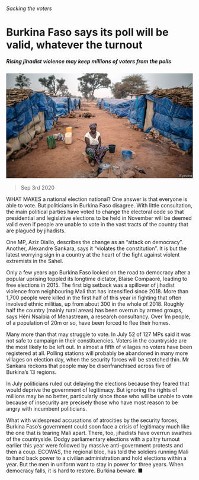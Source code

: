 ###### Sacking the voters

# Burkina Faso says its poll will be valid, whatever the turnout 

##### Rising jihadist violence may keep millions of voters from the polls 

![image](images/20200905_MAP005_0.jpg) 

> Sep 3rd 2020 

WHAT MAKES a national election national? One answer is that everyone is able to vote. But politicians in Burkina Faso disagree. With little consultation, the main political parties have voted to change the electoral code so that presidential and legislative elections to be held in November will be deemed valid even if people are unable to vote in the vast tracts of the country that are plagued by jihadists.

One MP, Aziz Diallo, describes the change as an “attack on democracy”. Another, Alexandre Sankara, says it “violates the constitution”. It is but the latest worrying sign in a country at the heart of the fight against violent extremists in the Sahel.


Only a few years ago Burkina Faso looked on the road to democracy after a popular uprising toppled its longtime dictator, Blaise Compaoré, leading to free elections in 2015. The first big setback was a spillover of jihadist violence from neighbouring Mali that has intensified since 2018. More than 1,700 people were killed in the first half of this year in fighting that often involved ethnic militias, up from about 300 in the whole of 2018. Roughly half the country (mainly rural areas) has been overrun by armed groups, says Héni Nsaibia of Menastream, a research consultancy. Over 1m people, of a population of 20m or so, have been forced to flee their homes.

Many more than that may struggle to vote. In July 52 of 127 MPs said it was not safe to campaign in their constituencies. Voters in the countryside are the most likely to be left out. In almost a fifth of villages no voters have been registered at all. Polling stations will probably be abandoned in many more villages on election day, when the security forces will be stretched thin. Mr Sankara reckons that people may be disenfranchised across five of Burkina’s 13 regions.

In July politicians ruled out delaying the elections because they feared that would deprive the government of legitimacy. But ignoring the rights of millions may be no better, particularly since those who will be unable to vote because of insecurity are precisely those who have most reason to be angry with incumbent politicians.

What with widespread accusations of atrocities by the security forces, Burkina Faso’s government could soon face a crisis of legitimacy much like the one that is tearing Mali apart. There, too, jihadists have overrun swathes of the countryside. Dodgy parliamentary elections with a paltry turnout earlier this year were followed by massive anti-government protests and then a coup. ECOWAS, the regional bloc, has told the soldiers running Mali to hand back power to a civilian administration and hold elections within a year. But the men in uniform want to stay in power for three years. When democracy falls, it is hard to restore. Burkina beware. ■

